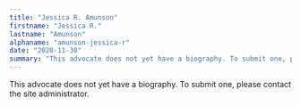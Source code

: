 ```yaml
---
title: "Jessica R. Amunson"
firstname: "Jessica R."
lastname: "Amunson"
alphaname: "amunson-jessica-r"
date: "2020-11-30"
summary: "This advocate does not yet have a biography. To submit one, please contact the site administrator."
---
```

This advocate does not yet have a biography. To submit one, please contact the site administrator.


